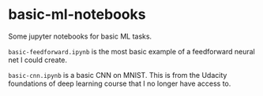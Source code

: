 # basic-ml-notebooks
Some jupyter notebooks for basic ML tasks.

`basic-feedforward.ipynb` is the most basic example of a feedforward neural net I could create.

`basic-cnn.ipynb` is a basic CNN on MNIST. This is from the Udacity foundations of deep learning course that I no longer have access to. 
